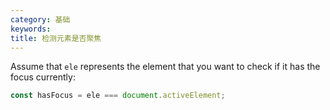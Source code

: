 ```yaml
---
category: 基础
keywords:
title: 检测元素是否聚焦
---
```


Assume that `ele` represents the element that you want to check if it has the focus currently:

```js
const hasFocus = ele === document.activeElement;
```

